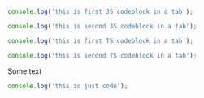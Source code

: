 ```js tab={"span":2}
console.log('this is first JS codeblock in a tab');
```

```js
console.log('this is second JS codeblock in a tab');
```

```ts tab={"span":2}
console.log('this is first TS codeblock in a tab');
```

```ts
console.log('this is second TS codeblock in a tab');
```

Some text

```ts title="some-file.ts"
console.log('this is just code');
```

